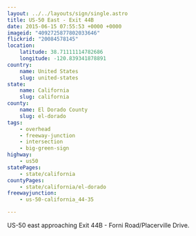 ```yaml
---
layout: ../../layouts/sign/single.astro
title: US-50 East - Exit 44B
date: 2015-06-15 07:55:53 +0000 +0000
imageid: "4092725877802033646"
flickrid: "20084578145"
location:
    latitude: 38.71111114782686
    longitude: -120.839341878891
country:
    name: United States
    slug: united-states
state:
    name: California
    slug: california
county:
    name: El Dorado County
    slug: el-dorado
tags:
    - overhead
    - freeway-junction
    - intersection
    - big-green-sign
highway:
    - us50
statePages:
    - state/california
countyPages:
    - state/california/el-dorado
freewayjunction:
    - us-50-california_44-35

---
```

US-50 east approaching Exit 44B - Forni Road/Placerville Drive.